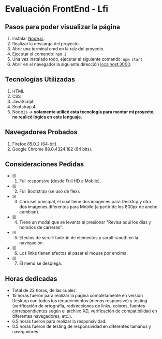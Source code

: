 # Evaluación FrontEnd - Lfi

## Pasos para poder visualizar la página
 1. Instalar [Node.js](https://nodejs.org/en/).
 2. Realizar la descarga del proyecto.
 3. Abrir una terminal cmd  en la raíz del proyecto.
 4. Ejecutar el comando: `npm i`
 5. Una vez instalado todo, ejecutar el siguiente comando: `npm start`
 6. Abrir en el navegador la siguiente dirección [localhost:3000](http://localhost:3000/).

## Tecnologías Utilizadas
 1. HTML
 2. CSS
 3. JavaScript
 4. Bootstrap 4
 5. Node.js -> **solamente utilicé esta tecnología para montar mi proyecto, no realicé lógica en este lenguaje.**

 ## Navegadores Probados
 1. Firefox 85.0.2 (64-bit).
 2. Google Chrome 88.0.4324.182 (64 bits).

## Consideraciones Pedidas
 - [x] 1. Full responsive (desde Full HD a Mobile).
 - [x] 2. Full Bootstrap (se usó de flex).
 - [x] 3. Carrusel principal, el cual tiene dos imágenes para Desktop y otra dos imágenes diferentes para Mobile (a partir de los 800px de ancho cambian). 
 - [x] 4. Tiene un modal que se levanta al presionar "Revisa aquí los días y horarios de carreras".
 - [x] 5. Efectos de scroll: fade-in de elementos y scroll-smoth en la navegación.
 - [x] 6. Los links tienen efectos al pasar el mouse por encima.  
 - [x] 7. El menú se desplega.

## Horas dedicadas
 - Total de 22 horas, de las cuales:
 - 15 horas fueron para realizar la página completamente en versión Desktop con todos los requerimientos (menos responsive) y testing (verificación de ortografía, redirecciones de links, colores, fuentes correspondientes según el archivo XD, verificación de compatibilidad en diferentes navegadores, etc.).
 - 6.5 horas fueron para realizar la responsividad.
 - 0.5 horas fueron de testing de responsividad en diferentes tamaños y navegadores.
